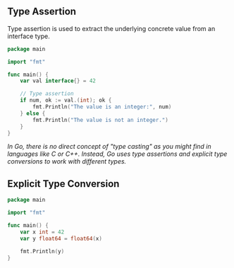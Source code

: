 ## Type Assertion
Type assertion is used to extract the underlying concrete value from an interface type.

```go
package main

import "fmt"

func main() {
	var val interface{} = 42

	// Type assertion
	if num, ok := val.(int); ok {
		fmt.Println("The value is an integer:", num)
	} else {
		fmt.Println("The value is not an integer.")
	}
}
```
*In Go, there is no direct concept of "type casting" as you might find in languages like C or C++. Instead, Go uses type assertions and explicit type conversions to work with different types.*

## Explicit Type Conversion
```go
package main

import "fmt"

func main() {
	var x int = 42
	var y float64 = float64(x)

	fmt.Println(y)
}
```
